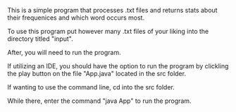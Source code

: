 This is a simple program that processes .txt files and returns stats about their frequenices and which word occurs most.

To use this program put however many .txt files of your liking into the directory titled "input".

After, you will need to run the program.

If utilizing an IDE, you should have the option to run the program by clickling the play button on the file "App.java" located in the src folder.

If wanting to use the command line, cd into the src folder.

While there, enter the command "java App" to run the program.



